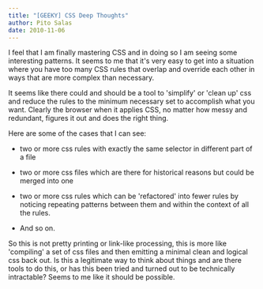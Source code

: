 ```yaml
---
title: "[GEEKY] CSS Deep Thoughts"
author: Pito Salas
date: 2010-11-06
---
```




I feel that I am finally mastering CSS and in doing so I am seeing some
interesting patterns. It seems to me that it's very easy to get into a
situation where you have too many CSS rules that overlap and override each
other in ways that are more complex than necessary.

It seems like there could and should be a tool to 'simplify' or 'clean up' css
and reduce the rules to the minimum necessary set to accomplish what you want.
Clearly the browser when it applies CSS, no matter how messy and redundant,
figures it out and does the right thing.

Here are some of the cases that I can see:

  * two or more css rules with exactly the same selector in different part of a file

  * two or more css files which are there for historical reasons but could be merged into one

  * two or more css rules which can be 'refactored' into fewer rules by noticing repeating patterns between them and within the context of all the rules.

  * And so on.

So this is not pretty printing or link-like processing, this is more like
'compiling' a set of css files and then emitting a minimal clean and logical
css back out. Is this a legitimate way to think about things and are there
tools to do this, or has this been tried and turned out to be technically
intractable? Seems to me like it should be possible.


